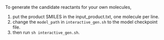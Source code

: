 To generate the candidate reactants for your own molecules,

1. put the product SMILES in the input_product.txt, one molecule per line.
2. change the `model_path` in `interactive_gen.sh` to the model checkpoint file.
3. then run  `sh interactive_gen.sh`.